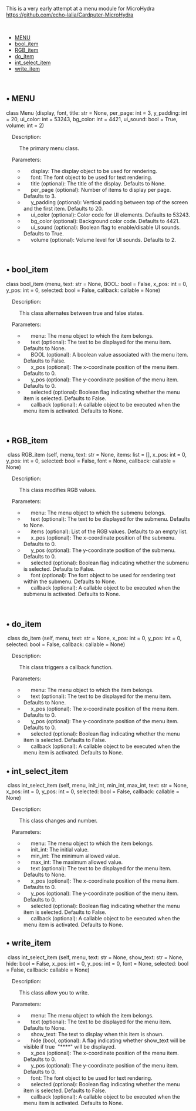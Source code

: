 <p>This is a very early attempt at a menu module for MicroHydra <a href="https://github.com/echo-lalia/Cardputer-MicroHydra" data-fr-linked="true">https://github.com/echo-lalia/Cardputer-MicroHydra</a></p>
<p>&nbsp;</p>
<ul>
<li><a href="https://github.com/Gabriel-F-Sousa/HydraMenu/tree/main?tab=readme-ov-file#-menu">MENU</a></li>
<li><a href="https://github.com/Gabriel-F-Sousa/HydraMenu/tree/main?tab=readme-ov-file#-bool_item">bool_item</a></li>
<li><a href="https://github.com/Gabriel-F-Sousa/HydraMenu/tree/main?tab=readme-ov-file#-rgb_item">RGB_item</a></li>
<li><a href="https://github.com/Gabriel-F-Sousa/HydraMenu/tree/main?tab=readme-ov-file#-do_item">do_item</a></li>
<li><a href="https://github.com/Gabriel-F-Sousa/HydraMenu/tree/main?tab=readme-ov-file#-int_select_item">int_select_item</a></li>
<li><a href="https://github.com/Gabriel-F-Sousa/HydraMenu/tree/main?tab=readme-ov-file#-write_item">write_item</a></li>
</ul>
<p>&nbsp;</p>
<h2>&bull; MENU</h2>
<p>class Menu (display, font, title: str = None, per_page: int = 3, y_padding: int = 20, ui_color: int = 53243, bg_color: int = 4421, ui_sound: bool = True, volume: int = 2)</p>
<p>&nbsp; &nbsp; Description:</p>
<p style="margin-left: 20px;">&nbsp; &nbsp; The primary menu class.</p>
<p>&nbsp; &nbsp; Parameters:</p>
<ul>
<ul>
<li>&nbsp; &nbsp; &nbsp;display: The display object to be used for rendering.</li>
<li>&nbsp; &nbsp; &nbsp;font: The font object to be used for text rendering.</li>
<li>&nbsp; &nbsp; &nbsp;title (optional): The title of the display. Defaults to None.</li>
<li>&nbsp; &nbsp; &nbsp;per_page (optional): Number of items to display per page. Defaults to 3.</li>
<li>&nbsp; &nbsp; &nbsp;y_padding (optional): Vertical padding between top of the screen and the first item. Defaults to 20.</li>
<li>&nbsp; &nbsp; &nbsp;ui_color (optional): Color code for UI elements. Defaults to 53243.</li>
<li>&nbsp; &nbsp; &nbsp;bg_color (optional): Background color code. Defaults to 4421.</li>
<li>&nbsp; &nbsp; &nbsp;ui_sound (optional): Boolean flag to enable/disable UI sounds. Defaults to True.</li>
<li>&nbsp; &nbsp; &nbsp;volume (optional): Volume level for UI sounds. Defaults to 2.</li>
</ul>
</ul>
<p>&nbsp;</p>
<h2>&bull; bool_item</h2>
<p>class bool_item (menu, text: str = None, BOOL: bool = False, x_pos: int = 0, y_pos: int = 0, selected: bool = False, callback: callable = None)</p>
<p>&nbsp; &nbsp; Description:</p>
<p style="margin-left: 20px;">&nbsp; &nbsp; This class alternates between true and false states.</p>
<p>&nbsp; &nbsp; Parameters:</p>
<ul>
<ul>
<li>&nbsp; &nbsp; &nbsp;menu: The menu object to which the item belongs.</li>
<li>&nbsp; &nbsp; &nbsp;text (optional): The text to be displayed for the menu item. Defaults to None.</li>
<li>&nbsp; &nbsp; &nbsp;BOOL (optional): A boolean value associated with the menu item. Defaults to False.</li>
<li>&nbsp; &nbsp; &nbsp;x_pos (optional): The x-coordinate position of the menu item. Defaults to 0.</li>
<li>&nbsp; &nbsp; &nbsp;y_pos (optional): The y-coordinate position of the menu item. Defaults to 0.</li>
<li>&nbsp; &nbsp; &nbsp;selected (optional): Boolean flag indicating whether the menu item is selected. Defaults to False.</li>
<li>&nbsp; &nbsp; &nbsp;callback (optional): A callable object to be executed when the menu item is activated. Defaults to None.</li>
</ul>
</ul>
<p>&nbsp;</p>
<h2>&bull; RGB_item</h2>
<p>&nbsp;class RGB_item (self, menu, text: str = None, items: list = [], x_pos: int = 0, y_pos: int = 0, selected: bool = False, font = None, callback: callable = None)</p>
<p>&nbsp; &nbsp; Description:</p>
<p style="margin-left: 20px;">&nbsp; &nbsp; This class modifies RGB values.</p>
<p>&nbsp; &nbsp; Parameters:</p>
<ul>
<ul>
<li>&nbsp; &nbsp; &nbsp;menu: The menu object to which the submenu belongs.</li>
<li>&nbsp; &nbsp; &nbsp;text (optional): The text to be displayed for the submenu. Defaults to None.</li>
<li>&nbsp; &nbsp; &nbsp;items (optional): List of the RGB values. Defaults to an empty list.</li>
<li>&nbsp; &nbsp; &nbsp;x_pos (optional): The x-coordinate position of the submenu. Defaults to 0.</li>
<li>&nbsp; &nbsp; &nbsp;y_pos (optional): The y-coordinate position of the submenu. Defaults to 0.</li>
<li>&nbsp; &nbsp; &nbsp;selected (optional): Boolean flag indicating whether the submenu is selected. Defaults to False.</li>
<li>&nbsp; &nbsp; &nbsp;font (optional): The font object to be used for rendering text within the submenu. Defaults to None.</li>
<li>&nbsp; &nbsp; &nbsp;callback (optional): A callable object to be executed when the submenu is activated. Defaults to None.</li>
</ul>
</ul>
<p>&nbsp;</p>
<h2>&bull; do_item</h2>
<p>&nbsp;class do_item (self, menu, text: str = None, x_pos: int = 0, y_pos: int = 0, selected: bool = False, callback: callable = None)</p>
<p>&nbsp; &nbsp; Description:</p>
<p style="margin-left: 20px;">&nbsp; &nbsp; This class triggers a callback function.</p>
<p>&nbsp; &nbsp; Parameters:</p>
<ul>
<ul>
<li>&nbsp; &nbsp; &nbsp;menu: The menu object to which the item belongs.</li>
<li>&nbsp; &nbsp; &nbsp;text (optional): The text to be displayed for the menu item. Defaults to None.</li>
<li>&nbsp; &nbsp; &nbsp;x_pos (optional): The x-coordinate position of the menu item. Defaults to 0.</li>
<li>&nbsp; &nbsp; &nbsp;y_pos (optional): The y-coordinate position of the menu item. Defaults to 0.</li>
<li>&nbsp; &nbsp; &nbsp;selected (optional): Boolean flag indicating whether the menu item is selected. Defaults to False.</li>
<li>&nbsp; &nbsp; &nbsp;callback (optional): A callable object to be executed when the menu item is activated. Defaults to None.</li>
</ul>
</ul>
<p></p>
<h2>&bull; int_select_item</h2>
<p>&nbsp;class int_select_item (self, menu, init_int, min_int, max_int, text: str = None, x_pos: int = 0, y_pos: int = 0, selected: bool = False, callback: callable = None)</p>
<p>&nbsp; &nbsp; Description:</p>
<p style="margin-left: 20px;">&nbsp; &nbsp; This class changes and number.</p>
<p>&nbsp; &nbsp; Parameters:</p>
<ul>
<ul>
<li>&nbsp; &nbsp; &nbsp;menu: The menu object to which the item belongs.</li>
<li>&nbsp; &nbsp; &nbsp;init_int: The initial value.</li>
<li>&nbsp; &nbsp; &nbsp;min_int: The minimum allowed value.</li>
<li>&nbsp; &nbsp; &nbsp;max_int: The maximum allowed value.</li>
<li>&nbsp; &nbsp; &nbsp;text (optional): The text to be displayed for the menu item. Defaults to None.</li>
<li>&nbsp; &nbsp; &nbsp;x_pos (optional): The x-coordinate position of the menu item. Defaults to 0.</li>
<li>&nbsp; &nbsp; &nbsp;y_pos (optional): The y-coordinate position of the menu item. Defaults to 0.</li>
<li>&nbsp; &nbsp; &nbsp;selected (optional): Boolean flag indicating whether the menu item is selected. Defaults to False.</li>
<li>&nbsp; &nbsp; &nbsp;callback (optional): A callable object to be executed when the menu item is activated. Defaults to None.</li>
</ul>
</ul>
<p></p>
<h2>&bull; write_item</h2>
<p>&nbsp;class int_select_item (self, menu, text: str = None, show_text: str = None, hide: bool = False, x_pos: int = 0, y_pos: int = 0, font = None, selected: bool = False, callback: callable = None)</p>
<p>&nbsp; &nbsp; Description:</p>
<p style="margin-left: 20px;">&nbsp; &nbsp; This class allow you to write.</p>
<p>&nbsp; &nbsp; Parameters:</p>
<ul>
<ul>
<li>&nbsp; &nbsp; &nbsp;menu: The menu object to which the item belongs.&nbsp;&nbsp;</li>
<li>&nbsp; &nbsp; &nbsp;text (optional): The text to be displayed for the menu item. Defaults to None.</li>
<li>&nbsp; &nbsp; &nbsp;show_text: The text to display when this item is shown.</li>
<li>&nbsp; &nbsp; &nbsp;hide (bool, optional): A flag indicating whether show_text will be visible if true&nbsp; "****" will be displayed.</li>
<li>&nbsp; &nbsp; &nbsp;x_pos (optional): The x-coordinate position of the menu item. Defaults to 0.</li>
<li>&nbsp; &nbsp; &nbsp;y_pos (optional): The y-coordinate position of the menu item. Defaults to 0.</li>
<li>&nbsp; &nbsp; &nbsp;font: The font object to be used for text rendering.</li>
<li>&nbsp; &nbsp; &nbsp;selected (optional): Boolean flag indicating whether the menu item is selected. Defaults to False.</li>
<li>&nbsp; &nbsp; &nbsp;callback (optional): A callable object to be executed when the menu item is activated. Defaults to None.</li>
</ul>
</ul>
